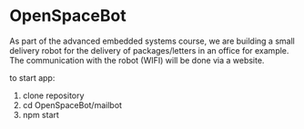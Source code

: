 # OpenSpaceBot
As part of the advanced embedded systems course, we are building a small delivery robot for the delivery of packages/letters in an office for example. The communication with the robot (WIFI) will be done via a website.

to start app:
1) clone repository
2) cd OpenSpaceBot/mailbot
3) npm start


